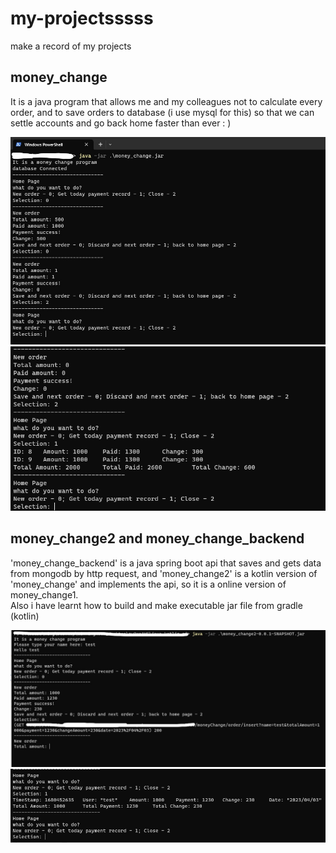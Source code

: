 # my-projectsssss

make a record of my projects

## money_change 

It is a java program that allows me and my colleagues not to calculate every order,
and to save orders to database (i use mysql for this) so that we can settle accounts and go back home 
faster than ever : )

<img src="./img/money_change1.jpg" width="700" title="start program and store data to db">
<img src="./img/money_change2.png" width="700" title="check the orders of the whole day">

## money_change2 and money_change_backend

'money_change_backend' is a java spring boot api that saves and gets data from mongodb by http request, and 
'money_change2' is a kotlin version of 'money_change' and implements the api, so it is a online version of money_change1. <br/>
Also i have learnt how to build and make executable jar file from gradle (kotlin)

<img src="./img/money_change_v2_1.jpg" width="700" title="start program and store data to db">
<img src="./img/money_change_v2_2.png" width="700" title="check the orders of the whole day">
